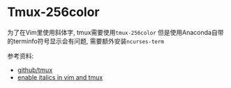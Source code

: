 # Tmux-256color

为了在Vim里使用斜体字, tmux需要使用`tmux-256color`
但是使用Anaconda自带的terminfo符号显示会有问题, 需要额外安装`ncurses-term`

参考资料:
* [github/tmux](https://github.com/tmux/tmux/issues/1539)
* [enable italics in vim and tmux](https://rsapkf.netlify.app/blog/enabling-italics-vim-tmux)
